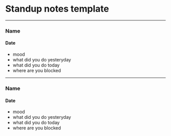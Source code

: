 # Standup notes template

---

### Name

#### Date

- mood
- what did you do yesteryday
- what did you do today
- where are you blocked

---

### Name

#### Date

- mood
- what did you do yesteryday
- what did you do today
- where are you blocked
